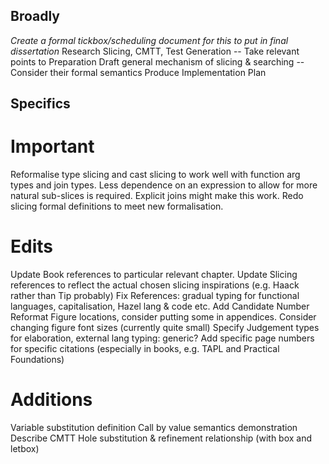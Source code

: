 ## Broadly
*Create a formal tickbox/scheduling document for this to put in final dissertation*
Research Slicing, CMTT, Test Generation -- Take relevant points to Preparation
Draft general mechanism of slicing & searching -- Consider their formal semantics
Produce Implementation Plan


## Specifics
# Important
Reformalise type slicing and cast slicing to work well with function arg types and join types. Less dependence on an expression to allow for more natural sub-slices is required. Explicit joins might make this work.
Redo slicing formal definitions to meet new formalisation.

# Edits
Update Book references to particular relevant chapter.
Update Slicing references to reflect the actual chosen slicing inspirations (e.g. Haack rather than Tip probably)
Fix References: gradual typing for functional languages, capitalisation, Hazel lang & code etc.
Add Candidate Number
Reformat Figure locations, consider putting some in appendices.
Consider changing figure font sizes (currently quite small)
Specify Judgement types for elaboration, external lang typing: generic?
Add specific page numbers for specific citations (especially in books, e.g. TAPL and Practical Foundations)

# Additions
Variable substitution definition
Call by value semantics demonstration
Describe CMTT Hole substitution & refinement relationship (with box and letbox)